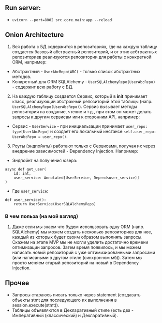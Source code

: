 ## Run server:
- `uvicorn --port=8002 src.core.main:app --reload`


## Onion Architecture

1. Вся работа с БД содержится в репозиториях, где на каждую таблицу создается 
базовый абстрактный репозиторий, и от этих асбтрактных репозиториев реализуются 
репозитории для работы с конкретной ORM, например:

- Абстрактный - `UserAbcRepo(ABC)` - только список абстрактных методов.
- Конкретный для ORM SQLAlchemy - `UserSQLAlchemyRepo(UserAbcRepo)` - содержит всю работу с БД.


2. На каждую таблицу создается Сервис, который в __init__ принимает класс, 
реализующий абстракный репозиторий этой таблицы (напр. `UserSQLAlchemyRepo(UserAbcRepo)`). 
Сервис вызывает методы репозитория на создание, чтение и т.д., при этом он может делать 
запросы к другим сервисам или к сторонним API, например:

- Сервис - `UserService` - при инициальзации принимает `user_repo: type[UserAbcRepo]` 
и создает его локальный инстансе `self.user_repo: UserAbcRepo = user_repo()`.


3. Роуты (эндпойнты) работают только с Сервисами, получая их через внедрение 
зависимостей - Dependency Injection. Например:

- Эндпойнт на получения юзера:
```
async def get_user(
    id: int, 
    user_service: Annotated[UserService, Dependsuser_service)]
)
```

- Где `user_service`:
```
def user_service():
    return UserService(UserSQLAlchemyRepo)
```

### В чем польза (на мой взгляд)

1. Даже если мы знаем что будем использовать одну ORM (напр. SQLAlchemy) мы можем 
создать несколько репозиториев для нее, каждый из которых будет своим образом выполнять 
запросы. Скажем на этапе MVP мы не могли уделить достаточно времени оптимизации запросов. 
Затем время появилось, и мы можем написать новый репозиторий с уже оптимизированными 
запросами (или написаными в другом стиле (синхронном мб)). 
Затем мы просто меняем старый репозиторий на новый в Dependency Injection.


## Прочее

- Запросы стараюсь писать только через statement 
(создавать объекты stmt для последующего их выполнения в session.execute(stmt)).
- Таблицы объявляются в Декларативный стиле (есть два - Императивный (классический) и Декларативный).
